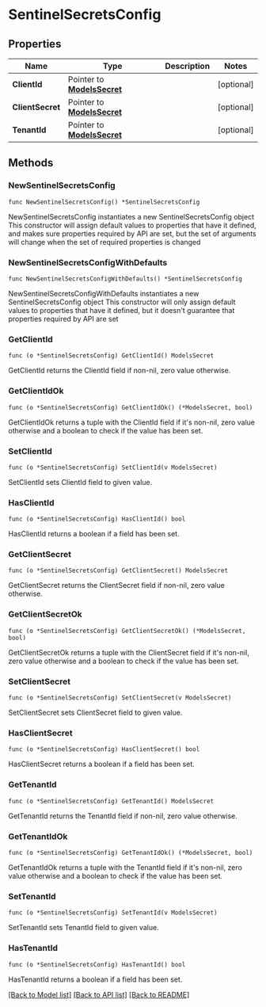 # SentinelSecretsConfig

## Properties

Name | Type | Description | Notes
------------ | ------------- | ------------- | -------------
**ClientId** | Pointer to [**ModelsSecret**](ModelsSecret.md) |  | [optional] 
**ClientSecret** | Pointer to [**ModelsSecret**](ModelsSecret.md) |  | [optional] 
**TenantId** | Pointer to [**ModelsSecret**](ModelsSecret.md) |  | [optional] 

## Methods

### NewSentinelSecretsConfig

`func NewSentinelSecretsConfig() *SentinelSecretsConfig`

NewSentinelSecretsConfig instantiates a new SentinelSecretsConfig object
This constructor will assign default values to properties that have it defined,
and makes sure properties required by API are set, but the set of arguments
will change when the set of required properties is changed

### NewSentinelSecretsConfigWithDefaults

`func NewSentinelSecretsConfigWithDefaults() *SentinelSecretsConfig`

NewSentinelSecretsConfigWithDefaults instantiates a new SentinelSecretsConfig object
This constructor will only assign default values to properties that have it defined,
but it doesn't guarantee that properties required by API are set

### GetClientId

`func (o *SentinelSecretsConfig) GetClientId() ModelsSecret`

GetClientId returns the ClientId field if non-nil, zero value otherwise.

### GetClientIdOk

`func (o *SentinelSecretsConfig) GetClientIdOk() (*ModelsSecret, bool)`

GetClientIdOk returns a tuple with the ClientId field if it's non-nil, zero value otherwise
and a boolean to check if the value has been set.

### SetClientId

`func (o *SentinelSecretsConfig) SetClientId(v ModelsSecret)`

SetClientId sets ClientId field to given value.

### HasClientId

`func (o *SentinelSecretsConfig) HasClientId() bool`

HasClientId returns a boolean if a field has been set.

### GetClientSecret

`func (o *SentinelSecretsConfig) GetClientSecret() ModelsSecret`

GetClientSecret returns the ClientSecret field if non-nil, zero value otherwise.

### GetClientSecretOk

`func (o *SentinelSecretsConfig) GetClientSecretOk() (*ModelsSecret, bool)`

GetClientSecretOk returns a tuple with the ClientSecret field if it's non-nil, zero value otherwise
and a boolean to check if the value has been set.

### SetClientSecret

`func (o *SentinelSecretsConfig) SetClientSecret(v ModelsSecret)`

SetClientSecret sets ClientSecret field to given value.

### HasClientSecret

`func (o *SentinelSecretsConfig) HasClientSecret() bool`

HasClientSecret returns a boolean if a field has been set.

### GetTenantId

`func (o *SentinelSecretsConfig) GetTenantId() ModelsSecret`

GetTenantId returns the TenantId field if non-nil, zero value otherwise.

### GetTenantIdOk

`func (o *SentinelSecretsConfig) GetTenantIdOk() (*ModelsSecret, bool)`

GetTenantIdOk returns a tuple with the TenantId field if it's non-nil, zero value otherwise
and a boolean to check if the value has been set.

### SetTenantId

`func (o *SentinelSecretsConfig) SetTenantId(v ModelsSecret)`

SetTenantId sets TenantId field to given value.

### HasTenantId

`func (o *SentinelSecretsConfig) HasTenantId() bool`

HasTenantId returns a boolean if a field has been set.


[[Back to Model list]](../README.md#documentation-for-models) [[Back to API list]](../README.md#documentation-for-api-endpoints) [[Back to README]](../README.md)


